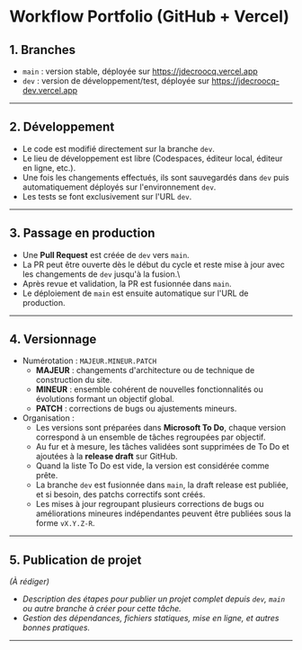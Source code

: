 # Workflow Portfolio (GitHub + Vercel)

## 1. Branches

-   `main` : version stable, déployée sur
    <https://jdecroocq.vercel.app>
-   `dev` : version de développement/test, déployée sur
    <https://jdecroocq-dev.vercel.app>

------------------------------------------------------------------------

## 2. Développement

-   Le code est modifié directement sur la branche `dev`.
-   Le lieu de développement est libre (Codespaces, éditeur local,
    éditeur en ligne, etc.).
-   Une fois les changements effectués, ils sont sauvegardés dans `dev`
    puis automatiquement déployés sur l'environnement `dev`.
-   Les tests se font exclusivement sur l'URL `dev`.

------------------------------------------------------------------------

## 3. Passage en production

-   Une **Pull Request** est créée de `dev` vers `main`.
-   La PR peut être ouverte dès le début du cycle et reste mise à jour
    avec les changements de `dev` jusqu'à la fusion.\
-   Après revue et validation, la PR est fusionnée dans `main`.
-   Le déploiement de `main` est ensuite automatique sur l'URL de
    production.

------------------------------------------------------------------------

## 4. Versionnage

-   Numérotation : `MAJEUR.MINEUR.PATCH`
    -   **MAJEUR** : changements d'architecture ou de technique de
        construction du site.
    -   **MINEUR** : ensemble cohérent de nouvelles fonctionnalités ou
        évolutions formant un objectif global.
    -   **PATCH** : corrections de bugs ou ajustements mineurs.
-   Organisation :
    -   Les versions sont préparées dans **Microsoft To Do**, chaque
        version correspond à un ensemble de tâches regroupées par
        objectif.
    -   Au fur et à mesure, les tâches validées sont supprimées de To Do
        et ajoutées à la **release draft** sur GitHub.
    -   Quand la liste To Do est vide, la version est considérée comme
        prête.
    -   La branche `dev` est fusionnée dans `main`, la draft release est
        publiée, et si besoin, des patchs correctifs sont créés.
    -   Les mises à jour regroupant plusieurs corrections de bugs ou
        améliorations mineures indépendantes peuvent être publiées sous
        la forme `vX.Y.Z-R`.

------------------------------------------------------------------------

## 5. Publication de projet
*(À rédiger)*
- *Description des étapes pour publier un projet complet depuis `dev`, `main` ou autre branche à créer pour cette tâche.*
- *Gestion des dépendances, fichiers statiques, mise en ligne, et autres bonnes pratiques.*

------------------------------------------------------------------------

